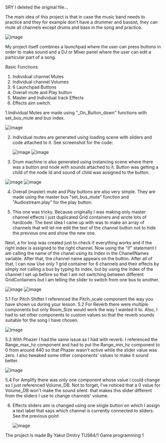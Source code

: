SRY I deleted the original file...

The main idea of this project is that in case the music band needs to practice and they for example don't have a drummer and bassist, they can mute all channels except drums and bass in the song and practice.

![image](https://github.com/yakutdmitry/GP-2023/assets/159444433/788f0fc6-269a-4c64-8b07-cc911c3f8149) 

My project itself combines a launchpad where the user can press buttons in order to make sound and a DJ or Mixer panel where the user can edit a particular part of a song.

Basic Functions:
1. Individual channel Mutes
2. Individual channel Volumes
3. 6 Launchpad Buttons
4. Overall mute and Play button
5. Master and Individual track Effects
6. Effects aim switch.

1.Individual Mutes are made using "_On_Button_down" functions with set_bus_mute and bus index.

![image](https://github.com/yakutdmitry/GP-2023/assets/159444433/2889030a-1f8b-40b0-a203-3c49f20b86b3)


2. Individual mutes are generated using loading scene with sliders and code attached to it. See screenshot for the code:

   ![image](https://github.com/yakutdmitry/GP-2023/assets/159444433/99838da6-3b60-4096-8e42-1f4bfa32fe92) ![image](https://github.com/yakutdmitry/GP-2023/assets/159444433/9c6ce7a2-52c6-4cc3-9afc-7a55ed9fdc8c)



3. Drum machine is also generated using instancing scene where there was a button and node with sounds attached to it. Button was getting a child of the node Id and sound of child was assigned to the button.

![image](https://github.com/yakutdmitry/GP-2023/assets/159444433/bd15cefd-e2f5-44fe-b628-81d1bdc4e2fb)  ![image](https://github.com/yakutdmitry/GP-2023/assets/159444433/1388e2dc-8e39-4fe5-be9f-91d57527c86e)
   
4. Overall (master) mute and Play buttons are also very simple. They are made using the master bus "set_bus_mute" function and "Audiostream.play" for the play button.



5. This one was tricky. Because originally I was making only master channel effects I just duplicated Grid containers and wrote lots of hardcode. The best idea I came up with was to make an array of channels that will let me edit the text of the channel button not to hide the previous one and show the new one.

Next, a for loop was created just to check if everything works and if the right index is assigned to the right channel. Now using the "if" statement I am calling the name of the chanel using its index in the ChanellNames variable. After that, the channel name appears on the button. After all of that, I can now Use only 1 grid container for 6 channels and their effects by simply not calling a bus by typing its index, but by using the index of the channel I set up before so that I am not switching between different GridContainers but I am telling the slider to switch from one bus to another.

![image](https://github.com/yakutdmitry/GP-2023/assets/159444433/6cbdbd9d-4a08-412b-af16-9b8fc3eff37e) ![image](https://github.com/yakutdmitry/GP-2023/assets/159444433/3f89ff65-67ef-4252-a8a4-3112d9d1a7f4)

5.1 For Pitch Shifter I referenced the Pitch_scale component the way you have shown us during your lesson.
5.2 For Reverb there were multiple components but only Room_Size would work the way I wanted it to. Also, I had to set other components to custom values so that the reverb sounds suitable for the song I have chosen.

![image](https://github.com/yakutdmitry/GP-2023/assets/159444433/4f6b647c-9212-44e1-a6d6-a50cb0165f27)

5.3 With Phazer I had the same issue as I had with reverb. I referenced the Range_max_hz component and had to put the Range_min_hz component to 0 from around 440 so that Phazer wasn't active while the slider value was zero. I also tweaked some other components' values to make it sound better. 

![image](https://github.com/yakutdmitry/GP-2023/assets/159444433/9fb81dae-7772-4f5d-8d03-09c0f9309c00)

5.4 For Amplify there was only one component whose value I could change so I just referenced Volume_DB. Not to forget, I've noticed that a 0 value for Volume_DB won't make the sound silent. that makes this slider different from the sliders I use to change channels' volume.


6. Effects sliders aim is changed using one single button on which I assign a text label that says which channel is currently connected to sliders. See the previous point

   ![image](https://github.com/yakutdmitry/GP-2023/assets/159444433/b53e7cbc-39ab-4dd6-8242-1b5fa69a57be)

The project is made By Yakut Dmitry TU984/1 
Game programming 1


